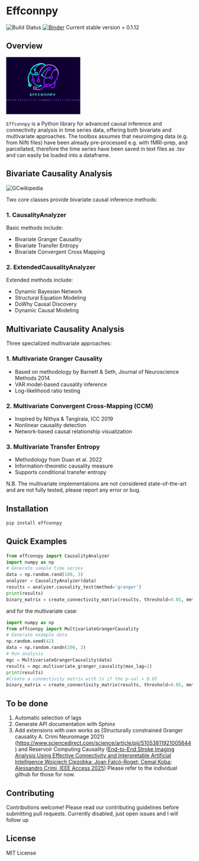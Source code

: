 # Effconnpy

![Build Status](https://img.shields.io/badge/build-passing-brightgreen)
[![Binder](https://mybinder.org/badge_logo.svg)](https://mybinder.org/v2/gh/yourusername/effconnpy/main)
Current stable version = 0.1.12

## Overview

<img src="logo.png" alt="logo" width="200"/>

`Effconnpy` is a Python library for advanced causal inference and connectivity analysis in time series data, offering both bivariate and multivariate approaches.
The toolbox assumes that neuroimging data (e.g. from Nifti files) have been already pre-processed e.g. with fMRI-prep, and parcellated, therefore the time series have been saved in text files as .tsv
and can easily be loaded into a dataframe.

## Bivariate Causality Analysis
<img src="https://upload.wikimedia.org/wikipedia/commons/7/7d/GrangerCausalityIllustration.svg" alt="GCwikipedia" width="400"/>

Two core classes provide bivariate causal inference methods:

### 1. CausalityAnalyzer
Basic methods include:
- Bivariate Granger Causality
- Bivariate Transfer Entropy
- Bivariate Convergent Cross Mapping 

### 2. ExtendedCausalityAnalyzer
Extended methods include:
- Dynamic Bayesian Network
- Structural Equation Modeling
- DoWhy Causal Discovery
- Dynamic Causal Modeling

## Multivariate Causality Analysis

Three specialized multivariate approaches:

### 1. Multivariate Granger Causality
- Based on methodology by Barnett & Seth, Journal of Neuroscience Methods 2014
- VAR model-based causality inference
- Log-likelihood ratio testing

### 2. Multivariate Convergent Cross-Mapping (CCM)
- Inspired by Nithya & Tangirala, ICC 2019
- Nonlinear causality detection
- Network-based causal relationship visualization

### 3. Multivariate Transfer Entropy
- Methodology from Duan et al. 2022
- Information-theoretic causality measure
- Supports conditional transfer entropy

N.B. The multivariate implementations are not considered state-of-the-art and are not fully tested, please report any error or bug.

## Installation

```bash
pip install effconnpy
```

## Quick Examples

```python
from effconnpy import CausalityAnalyzer
import numpy as np
# Generate sample time series
data = np.random.rand(100, 3)
analyzer = CausalityAnalyzer(data)
results = analyzer.causality_test(method='granger')
print(results)
binary_matrix = create_connectivity_matrix(results, threshold=0.05, metric='p_value')
```
and for the multivariate case:

```python
import numpy as np
from effconnpy import MultivariateGrangerCausality
# Generate example data
np.random.seed(42)
data = np.random.randn(100, 3)
# Run analysis
mgc = MultivariateGrangerCausality(data)
results = mgc.multivariate_granger_causality(max_lag=1)
print(results)
#Create a connectivity matrix with 1s if the p-val < 0.05
binary_matrix = create_connectivity_matrix(results, threshold=0.05, metric='p_value')
```

## To be done
1. Automatic selection of lags
2. Generate API documentation with Sphinx
3. Add extensions with own works as [Structurally constrained Granger causality A. Crimi Neuroimage 2021}(https://www.sciencedirect.com/science/article/pii/S1053811921005644)
and Reservoir Computing Causality ([End-to-End Stroke Imaging Analysis Using Effective Connectivity and Interpretable Artificial Intelligence
Wojciech Ciezobka; Joan Falcó-Roget; Cemal Koba; Alessandro Crimi, IEEE Access 2025](https://ieeexplore.ieee.org/document/10839398)) Please refer to the individual github for those for now.


## Contributing

Contributions welcome! Please read our contributing guidelines before submitting pull requests.
Currently disabled, just open issues and I will follow up

## License

MIT License
